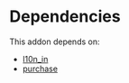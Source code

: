 # Dependencies

This addon depends on:

- [l10n_in](https://github.com/bringout/oca-ocb-l10n_asia-pacific)
- [purchase](https://github.com/bringout/oca-ocb-core)
